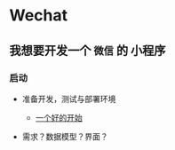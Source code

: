 # Wechat

## 我想要开发一个 `微信` 的 小程序

### 启动

- 准备开发，测试与部署环境

  - [一个好的开始](https://developers.weixin.qq.com/miniprogram/dev/framework/quickstart/getstart.html)

- 需求？数据模型？界面？
